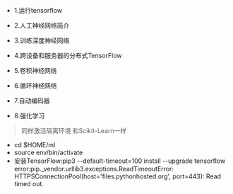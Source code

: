 - 1.运行tensorflow

- 2.人工神经网络简介
- 3.训练深度神经网络
- 4.跨设备和服务器的分布式TensorFlow
- 5.卷积神经网络
- 6.循环神经网络
- 7.自动编码器
- 8.强化学习


> 同样激活隔离环境  和Scikit-Learn一样
- cd $HOME/ml
- source env/bin/activate
- 安装TensorFlow:pip3 --default-timeout=100 install --upgrade tensorflow
error:pip._vendor.urllib3.exceptions.ReadTimeoutError: 
HTTPSConnectionPool(host='files.pythonhosted.org', port=443): Read timed out.
